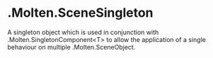 ﻿  
# .Molten.SceneSingleton
A singleton object which is used in conjunction with .Molten.SingletonComponent&lt;T&gt; to allow the application of a single behaviour on multiple .Molten.SceneObject.
